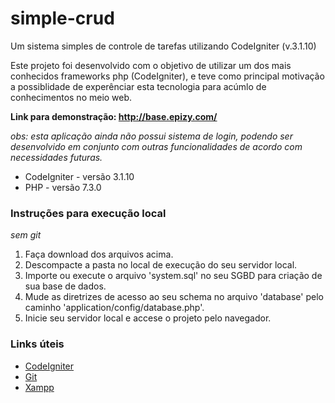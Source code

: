 # simple-crud
Um sistema simples de controle de tarefas utilizando CodeIgniter (v.3.1.10)

Este projeto foi desenvolvido com o objetivo de utilizar um dos mais conhecidos frameworks php (CodeIgniter), e teve como principal motivação a possiblidade de experênciar esta tecnologia para acúmlo de conhecimentos no meio web.

__Link para demonstração: <http://base.epizy.com/>__

_obs: esta aplicação ainda não possui sistema de login, podendo ser desenvolvido em conjunto com outras funcionalidades de acordo com necessidades futuras._

 - CodeIgniter - versão 3.1.10
 - PHP - versão 7.3.0

### Instruções para execução local ### 
_sem git_

1. Faça download dos arquivos acima.
2. Descompacte a pasta no local de execução do seu servidor local.
3. Importe ou execute o arquivo 'system.sql' no seu SGBD para criação de sua base de dados.
4. Mude as diretrizes de acesso ao seu schema no arquivo 'database' pelo caminho 'application/config/database.php'.
5. Inicie seu servidor local e accese o projeto pelo navegador.

### Links úteis ###
- [CodeIgniter](https://www.codeigniter.com/)
- [Git](https://git-scm.com/)
- [Xampp](https://www.apachefriends.org/)
